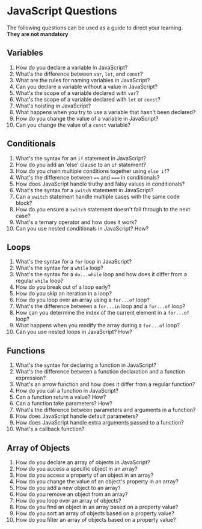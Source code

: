 # JavaScript Questions

The following questions can be used as a guide to direct your learning. **They are not mandatory**

## Variables

1. How do you declare a variable in JavaScript?
2. What's the difference between `var`, `let`, and `const`?
3. What are the rules for naming variables in JavaScript?
4. Can you declare a variable without a value in JavaScript?
5. What's the scope of a variable declared with `var`?
6. What's the scope of a variable declared with `let` or `const`?
7. What's hoisting in JavaScript?
8. What happens when you try to use a variable that hasn't been declared?
9. How do you change the value of a variable in JavaScript?
10. Can you change the value of a `const` variable?

## Conditionals

1. What's the syntax for an `if` statement in JavaScript?
2. How do you add an 'else' clause to an `if` statement?
3. How do you chain multiple conditions together using `else if`?
4. What's the difference between `==` and `===` in conditionals?
5. How does JavaScript handle truthy and falsy values in conditionals?
6. What's the syntax for a `switch` statement in JavaScript?
7. Can a `switch` statement handle multiple cases with the same code block?
8. How do you ensure a `switch` statement doesn't fall through to the next case?
9. What's a ternary operator and how does it work?
10. Can you use nested conditionals in JavaScript? How?

## Loops

1. What's the syntax for a `for` loop in JavaScript?
2. What's the syntax for a `while` loop?
3. What's the syntax for a `do...while` loop and how does it differ from a regular `while` loop?
4. How do you break out of a loop early?
5. How do you skip an iteration in a loop?
6. How do you loop over an array using a `for...of` loop?
7. What's the difference between a `for...in` loop and a `for...of` loop?
8. How can you determine the index of the current element in a `for...of` loop?
9. What happens when you modify the array during a `for...of` loop?
10. Can you use nested loops in JavaScript? How?

## Functions

1. What's the syntax for declaring a function in JavaScript?
2. What's the difference between a function declaration and a function expression?
3. What's an arrow function and how does it differ from a regular function?
4. How do you call a function in JavaScript?
5. Can a function return a value? How?
6. Can a function take parameters? How?
7. What's the difference between parameters and arguments in a function?
8. How does JavaScript handle default parameters?
9. How does JavaScript handle extra arguments passed to a function?
10. What's a callback function?

## Array of Objects

1. How do you declare an array of objects in JavaScript?
2. How do you access a specific object in an array?
3. How do you access a property of an object in an array?
4. How do you change the value of an object's property in an array?
5. How do you add a new object to an array?
6. How do you remove an object from an array?
7. How do you loop over an array of objects?
8. How do you find an object in an array based on a property value?
9. How do you sort an array of objects based on a property value?
10. How do you filter an array of objects based on a property value?